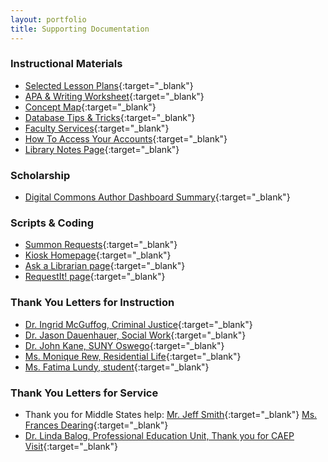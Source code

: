 ```yaml
---
layout: portfolio
title: Supporting Documentation
---
```


### Instructional Materials
* [Selected Lesson Plans](https://drive.google.com/drive/folders/0Bw9xytWyXu-8Q2Jrbi1jSHJiTm8?usp=sharing){:target="_blank"}
* [APA & Writing Worksheet](/uploads/artifact_APAWriting.pdf){:target="_blank"}
* [Concept Map](/uploads/artifact_ConceptMap.pdf){:target="_blank"}
* [Database Tips & Tricks](/uploads/artifact_Boolean.pdf){:target="_blank"}
* [Faculty Services](/uploads/artifact_FacultyServices.pdf){:target="_blank"}
* [How To Access Your Accounts](/uploads/artifact_HowToAccess.pdf){:target="_blank"}
* [Library Notes Page](/uploads/artifact_LibraryNotes.pdf){:target="_blank"}

### Scholarship
* [Digital Commons Author Dashboard Summary](/uploads/artifact_bepress.pdf){:target="_blank"}

### Scripts & Coding
* [Summon Requests](/uploads/artifact_sRequest.txt){:target="_blank"}
* [Kiosk Homepage](/uploads/artifact_kiosk.txt){:target="_blank"}
* [Ask a Librarian page](/uploads/artifact_ask.txt){:target="_blank"}
* [RequestIt! page](/uploads/artifact_openurl.txt){:target="_blank"}

### Thank You Letters for Instruction
* [Dr. Ingrid McGuffog, Criminal Justice](/uploads/thanks_McGuffog.pdf){:target="_blank"}
* [Dr. Jason Dauenhauer, Social Work](/uploads/thanks_Dauenhauer.pdf){:target="_blank"}
* [Dr. John Kane, SUNY Oswego](/uploads/thanks_Kane.pdf){:target="_blank"}
* [Ms. Monique Rew, Residential Life](/uploads/thanks_Rew.pdf){:target="_blank"}
* [Ms. Fatima Lundy, student](/uploads/thanks_Lundy.pdf){:target="_blank"} 

### Thank You Letters for Service
* Thank you for Middle States help: [Mr. Jeff Smith](/uploads/thanks_SmithMS.pdf){:target="_blank"} [Ms. Frances Dearing](/uploads/thanks_Dearing.pdf){:target="_blank"}
* [Dr. Linda Balog, Professional Education Unit, Thank you for CAEP Visit](/uploads/thanks_Balog.pdf){:target="_blank"}